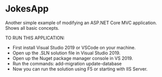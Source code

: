 # JokesApp
Another simple example of modifying an ASP.NET Core MVC application.  Shows all basic concepts.

TO RUN THIS APPLICATION:
- First install Visual Studio 2019 or VSCode on your machine.  
- Open up the .SLN solution file in Visual Studio 2019.
- Open up the Nuget package manager console in VS 2019.
- Run the commands: add-migration
                    update-database
- Now you can run the solution using F5 or starting with IIS Server.
